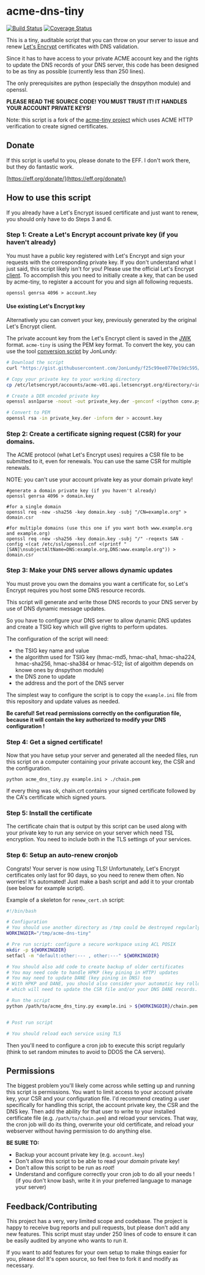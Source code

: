 # acme-dns-tiny

[![Build Status](#)](#)
[![Coverage Status](#)](#)

This is a tiny, auditable script that you can throw on your server to issue
and renew [Let's Encrypt](https://letsencrypt.org/) certificates with DNS
validation.

Since it has to have access to your private ACME account key and the
rights to update the DNS records of your DNS server, this code has been designed
to be as tiny as possible (currently less than 250 lines).

The only prerequisites are python (especially the dnspython module) and openssl.

**PLEASE READ THE SOURCE CODE! YOU MUST TRUST IT! IT HANDLES YOUR ACCOUNT PRIVATE KEYS!**

Note: this script is a fork of the [acme-tiny project](https://github.com/diafygi/acme-tiny)
which uses ACME HTTP verification to create signed certificates.

## Donate

If this script is useful to you, please donate to the EFF. I don't work there,
but they do fantastic work.

[https://eff.org/donate/](https://eff.org/donate/)

## How to use this script

If you already have a Let's Encrypt issued certificate and just want to renew,
you should only have to do Steps 3 and 6.

### Step 1: Create a Let's Encrypt account private key (if you haven't already)

You must have a public key registered with Let's Encrypt and sign your requests
with the corresponding private key. If you don't understand what I just said,
this script likely isn't for you! Please use the official Let's Encrypt
[client](https://github.com/letsencrypt/letsencrypt).
To accomplish this you need to initially create a key, that can be used by
acme-tiny, to register a account for you and sign all following requests.

```
openssl genrsa 4096 > account.key
```

#### Use existing Let's Encrypt key

Alternatively you can convert your key, previously generated by the original
Let's Encrypt client.

The private account key from the Let's Encrypt client is saved in the
[JWK](https://tools.ietf.org/html/rfc7517) format. `acme-tiny` is using the PEM
key format. To convert the key, you can use the tool
[conversion script](https://gist.github.com/JonLundy/f25c99ee0770e19dc595)
by JonLundy:

```sh
# Download the script
curl "https://gist.githubusercontent.com/JonLundy/f25c99ee0770e19dc595/raw/6035c1c8938fae85810de6aad1ecf6e2db663e26/conv.py" > conv.py

# Copy your private key to your working directory
cp /etc/letsencrypt/accounts/acme-v01.api.letsencrypt.org/directory/<id>/private_key.json private_key.json

# Create a DER encoded private key
openssl asn1parse -noout -out private_key.der -genconf <(python conv.py private_key.json)

# Convert to PEM
openssl rsa -in private_key.der -inform der > account.key
```

### Step 2: Create a certificate signing request (CSR) for your domains.

The ACME protocol (what Let's Encrypt uses) requires a CSR file to be submitted
to it, even for renewals. You can use the same CSR for multiple renewals.

NOTE: you can't use your account private key as your domain private key!

```
#generate a domain private key (if you haven't already)
openssl genrsa 4096 > domain.key
```

```
#for a single domain
openssl req -new -sha256 -key domain.key -subj "/CN=example.org" > domain.csr

#for multiple domains (use this one if you want both www.example.org and example.org)
openssl req -new -sha256 -key domain.key -subj "/" -reqexts SAN -config <(cat /etc/ssl/openssl.cnf <(printf "[SAN]\nsubjectAltName=DNS:example.org,DNS:www.example.org")) > domain.csr
```

### Step 3: Make your DNS server allows dynamic updates

You must prove you own the domains you want a certificate for, so Let's Encrypt
requires you host some DNS resource records.

This script will generate and write those DNS records to your DNS server by
use of DNS dynamic message updates.

So you have to configure your DNS server to allow dynamic DNS
updates and create a TSIG key which will give rights to perform updates.

The configuration of the script will need:
* the TSIG key name and value
* the algorithm used for TSIG key (hmac-md5, hmac-sha1, hmac-sha224, hmac-sha256, hmac-sha384 or hmac-512; list of algoithm depends on knowe ones by dnspython module)
* the DNS zone to update
* the address and the port of the DNS server

The simplest way to configure the script is to copy the `example.ini` file
from this repository and update values as needed.

**Be careful! Set read permissions correctly on the configuration file, because
it will contain the key authorized to modify your DNS configuration !**

### Step 4: Get a signed certificate!

Now that you have setup your server and generated all the needed files, run this
script on a computer containing your private account key, the CSR and the configuration.

```
python acme_dns_tiny.py example.ini > ./chain.pem
```

If every thing was ok, chain.crt contains your signed certificate followed by the
CA's certificate which signed yours.

### Step 5: Install the certificate

The certificate chain that is output by this script can be used along
with your private key to run any service on your server which need TSL encryption.
You need to include both in the TLS settings of your services.

### Step 6: Setup an auto-renew cronjob

Congrats! Your server is now using TLS! Unfortunately, Let's Encrypt
certificates only last for 90 days, so you need to renew them often. No worries!
It's automated! Just make a bash script and add it to your crontab (see below
for example script).

Example of a skeleton for `renew_cert.sh` script:
```sh
#!/bin/bash

# Configuration
# You should use another directory as /tmp could be destroyed regularly
WORKINGDIR="/tmp/acme-dns-tiny"

# Pre run script: configure a secure workspace using ACL POSIX
mkdir -p ${WORKINGDIR}
setfacl -m "default:other:--- , other:---" ${WORKINGDIR}

# You should also add code to create backup of older certificates
# You may need code to handle HPKP (key pining in HTTP) updates
# You may need to update DANE (key pining in DNS) too
# With HPKP and DANE, you should also consider your automatic key rollover
# which will need to update the CSR file and/or your DNS DANE records.

# Run the script
python /path/to/acme_dns_tiny.py example.ini > ${WORKINGDIR}/chain.pem || exit


# Post run script

# You should reload each service using TLS
```

Then you'll need to configure a cron job to execute this script regularly (think
to set random minutes to avoid to DDOS the CA servers).

## Permissions

The biggest problem you'll likely come across while setting up and running this
script is permissions. You want to limit access to your account private key, your
CSR and your configuration file. I'd recommend creating a user
specifically for handling this script, the account private key, the CSR and
the DNS key. Then add the ability for that user to write to your installed
certificate file (e.g. `/path/to/chain.pem`) and reload your services. That
way, the cron job will do its thing, overwrite your old certificate, and
reload your webserver without having permission to do anything else.

**BE SURE TO:**
* Backup your account private key (e.g. `account.key`)
* Don't allow this script to be able to read your *domain* private key!
* Don't allow this script to be run as *root*!
* Understand and configure correctly your cron job to do all your needs !
(if you don't know bash, write it in your preferred language to manage your
server)

## Feedback/Contributing

This project has a very, very limited scope and codebase. The project is happy
to receive bug reports and pull requests, but please don't add any new features.
This script must stay under 250 lines of code to ensure it can be easily audited
by anyone who wants to run it.

If you want to add features for your own setup to make things easier for you,
please do! It's open source, so feel free to fork it and modify as necessary.
